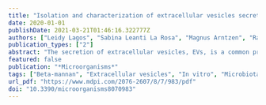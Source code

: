 ```yaml
---
title: "Isolation and characterization of extracellular vesicles secreted in vitro by porcine microbiota"
date: 2020-01-01
publishDate: 2021-03-21T01:46:16.322777Z
authors: ["Leidy Lagos", "Sabina Leanti La Rosa", "Magnus Arntzen", "Ragnhild Ånestad", "Nicolas Terrapon", "John Christian Gaby", "Bjørge Westereng"]
publication_types: ["2"]
abstract: "The secretion of extracellular vesicles, EVs, is a common process in both prokaryotic and eukaryotic cells for intercellular communication, survival, and pathogenesis. Previous studies have illustrated the presence of EVs in supernatants from pure cultures of bacteria, including Gram-positive and Gram-negative glycan-degrading gut commensals. However, the isolation and characterization of EVs secreted by a complex microbial community have not been clearly reported. In a recent paper, we showed that wood-derived, complex $β$-mannan, which shares a structural similarity with conventional dietary fibers, can be used to modulate the porcine gut microbiota composition and activity. In this paper, we investigated the production, size, composition, and proteome of EVs secreted by pig fecal microbiota after 24 h enrichment on complex $β$-mannan. Using transmission electron microscopy and nanoparticle tracking analysis, we identified EVs with an average size of 165 nm. We utilized mass spectrometry-based metaproteomic profiling of EV proteins against a database of 355 metagenome-assembled genomes (MAGs) from the porcine colon and thereby identified 303 proteins. For EVs isolated from the culture grown on $β$-mannan, most proteins mapped to two MAGs, MAG53 and MAG272, belonging to the orders Clostridiales and Bacilli, respectively. Furthermore, the MAG with the third-most-detected protein was MAG 343, belonging to the order Enterobacteriales. The most abundant proteins detected in the $β$-mannan EVs proteome were involved in translation, energy production, amino acid, and carbohydrate transport, as well as metabolism. Overall, this proof-of-concept study demonstrates the successful isolation of EVs released from a complex microbial community; furthermore, the protein content of the EVs reflects the response of specific microbes to the available carbohydrate source."
featured: false
publication: "*Microorganisms*"
tags: ["Beta-mannan", "Extracellular vesicles", "In vitro", "Microbiota", "Proteome"]
url_pdf: "https://www.mdpi.com/2076-2607/8/7/983/pdf"
doi: "10.3390/microorganisms8070983"
---
```


